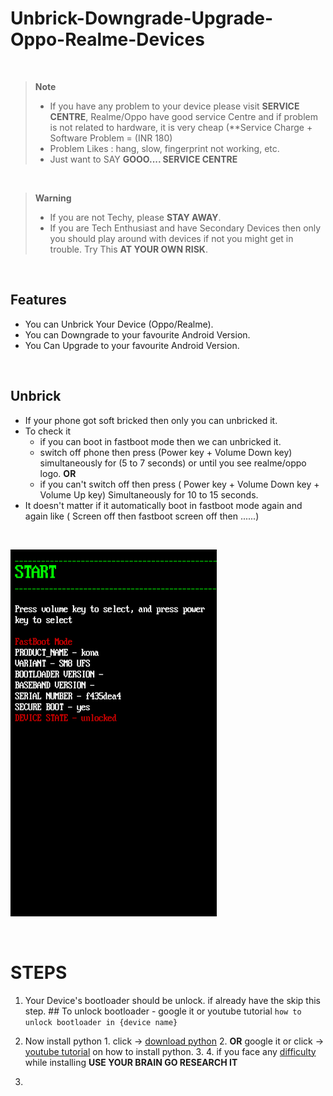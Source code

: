 # Unbrick-Downgrade-Upgrade-Oppo-Realme-Devices

<br/>

> **Note**
> - If you have any problem to your device please visit **SERVICE CENTRE**, Realme/Oppo have good service Centre and if problem is not related to hardware, it is very cheap (**Service Charge + Software Problem = (INR 180)
> - Problem Likes : hang, slow, fingerprint not working, etc.
> - Just want to SAY **GOOO.... SERVICE CENTRE**

<br/>

> **Warning**
> - If you are not Techy, please **STAY AWAY**.
> - If you are Tech Enthusiast and have Secondary Devices then only you should play around with devices if not you might get in trouble.
> Try This **AT YOUR OWN RISK**.

<br/>

## Features
- You can Unbrick Your Device (Oppo/Realme).
- You can Downgrade to your favourite Android Version.
- You Can Upgrade to your favourite Android Version.

<br/>

## Unbrick
- If your phone got soft bricked then only you can unbricked it.
- To check it
    - if you can boot in fastboot mode then we can unbricked it.
    - switch off phone then press (Power key + Volume Down key) simultaneously for (5 to 7 seconds) or until you see realme/oppo logo.
      **OR**
    - if you can't switch off then press ( Power key + Volume Down key + Volume Up key) Simultaneously for 10 to 15 seconds.
- It doesn't matter if it automatically boot in fastboot mode again and again like ( Screen off then fastboot screen off then ......)

<br/>

![Fastboot Logo](Fastboot.png)

<br/>

# STEPS
1. Your Device's bootloader should be unlock. if already have the skip this step.
        ## To unlock bootloader
        - google it or youtube tutorial ``` how to unlock bootloader in {device name} ```
2. Now install python 
        1. click -> [download python](https://www.python.org/downloads/)
        2. **OR** google it or click -> [youtube tutorial](https://www.youtube.com/watch?v=bjE7XQV4s-k) on how to install python.
        3. 
        4. if you face any [difficulty](https://youtu.be/lezhrFdVSVY) while installing **USE YOUR BRAIN GO RESEARCH IT**

3. 
        

